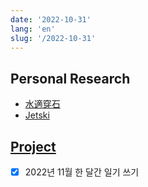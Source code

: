 ```yaml
---
date: '2022-10-31'
lang: 'en'
slug: '/2022-10-31'
---
```


## Personal Research

- [水適穿石](./../.././docs/pages/%E6%B0%B4%E9%81%A9%E7%A9%BF%E7%9F%B3.md)
- [Jetski](./../.././docs/pages/Jetski.md)

## [Project](./../.././docs/pages/Project.md)

- [x] 2022년 11월 한 달간 일기 쓰기

<head>
  <html lang="en-US"/>
</head>

